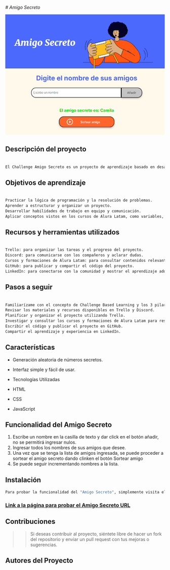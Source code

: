 <em> # Amigo Secreto </em>

![img](assets/amigo-secreto-presentacion.png)

## Descripción del proyecto

```sh

El Challenge Amigo Secreto es un proyecto de aprendizaje basado en desafíos que forma parte del curso de Lógica de Programación de Alura Latam. En este challenge, los estudiantes tendrán que crear un programa que simule un sorteo de amigo secreto.

```

## Objetivos de aprendizaje

```sh

Practicar la lógica de programación y la resolución de problemas.
Aprender a estructurar y organizar un proyecto.
Desarrollar habilidades de trabajo en equipo y comunicación.
Aplicar conceptos vistos en los cursos de Alura Latam, como variables, condicionales, ciclos, funciones, listas o arrays etc.

```

## Recursos y herramientas utilizados

```sh

Trello: para organizar las tareas y el progreso del proyecto.
Discord: para comunicarse con los compañeros y aclarar dudas.
Cursos y formaciones de Alura Latam: para consultar contenidos relevantes y obtener más información.
GitHub: para publicar y compartir el código del proyecto.
LinkedIn: para conectarse con la comunidad y mostrar el aprendizaje adquirido.

```

## Pasos a seguir

```sh

Familiarízame con el concepto de Challenge Based Learning y los 3 pilares: compromiso, investigación y acción.
Revisar los materiales y recursos disponibles en Trello y Discord.
Planificar y organizar el proyecto utilizando Trello.
Investigar y consultar los cursos y formaciones de Alura Latam para resolver el desafío.
Escribir el código y publicar el proyecto en GitHub.
Compartir el aprendizaje y experiencia en LinkedIn.

```
## Características

- Generación aleatoria de números secretos.

- Interfaz simple y fácil de usar.

- Tecnologías Utilizadas

- HTML

- CSS

- JavaScript

## Funcionalidad del Amigo Secreto

1. Escribe un nombre en la casilla de texto y dar click en el botón añadir, no se permitirá ingresar nulos.
2. Ingresar todos los nombres de sus amigos que desee.
3. Una vez que se tenga la lista de amigos ingresada, se puede proceder a sortear el amigo secreto dando clinken el botón         Sortear amigo
4. Se puede seguir incrementando nombres a la lista.

## Instalación

```sh
Para probar la funcionalidad del "Amigo Secreto", simplemente visita el siguiente enlace: 

```
### [Link a la página para probar el Amigo Secreto URL ](URL)

## Contribuciones

>> Si deseas contribuir al proyecto, siéntete libre de hacer un fork del repositorio y enviar un pull request con tus mejoras o sugerencias.

## Autores del Proyecto







